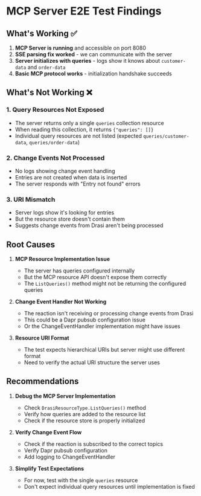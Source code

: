 # MCP Server E2E Test Findings

## What's Working ✅
1. **MCP Server is running** and accessible on port 8080
2. **SSE parsing fix worked** - we can communicate with the server
3. **Server initializes with queries** - logs show it knows about `customer-data` and `order-data`
4. **Basic MCP protocol works** - initialization handshake succeeds

## What's Not Working ❌

### 1. Query Resources Not Exposed
- The server returns only a single `queries` collection resource
- When reading this collection, it returns `{"queries": []}`
- Individual query resources are not listed (expected `queries/customer-data`, `queries/order-data`)

### 2. Change Events Not Processed
- No logs showing change event handling
- Entries are not created when data is inserted
- The server responds with "Entry not found" errors

### 3. URI Mismatch
- Server logs show it's looking for entries
- But the resource store doesn't contain them
- Suggests change events from Drasi aren't being processed

## Root Causes

1. **MCP Resource Implementation Issue**
   - The server has queries configured internally
   - But the MCP resource API doesn't expose them correctly
   - The `ListQueries()` method might not be returning the configured queries

2. **Change Event Handler Not Working**
   - The reaction isn't receiving or processing change events from Drasi
   - This could be a Dapr pubsub configuration issue
   - Or the ChangeEventHandler implementation might have issues

3. **Resource URI Format**
   - The test expects hierarchical URIs but server might use different format
   - Need to verify the actual URI structure the server uses

## Recommendations

1. **Debug the MCP Server Implementation**
   - Check `DrasiResourceType.ListQueries()` method
   - Verify how queries are added to the resource list
   - Check if the resource store is properly initialized

2. **Verify Change Event Flow**
   - Check if the reaction is subscribed to the correct topics
   - Verify Dapr pubsub configuration
   - Add logging to ChangeEventHandler

3. **Simplify Test Expectations**
   - For now, test with the single `queries` resource
   - Don't expect individual query resources until implementation is fixed